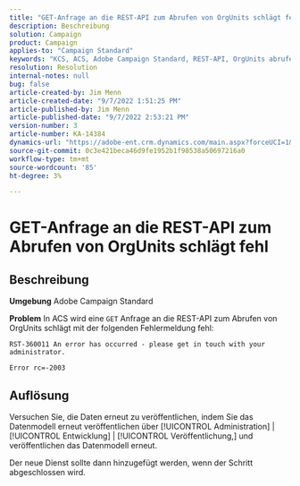 ```yaml
---
title: "GET-Anfrage an die REST-API zum Abrufen von OrgUnits schlägt fehl"
description: Beschreibung
solution: Campaign
product: Campaign
applies-to: "Campaign Standard"
keywords: "KCS, ACS, Adobe Campaign Standard, REST-API, OrgUnits abrufen, fehlschlagen, erneut veröffentlichen, Datenmodell"
resolution: Resolution
internal-notes: null
bug: false
article-created-by: Jim Menn
article-created-date: "9/7/2022 1:51:25 PM"
article-published-by: Jim Menn
article-published-date: "9/7/2022 2:53:21 PM"
version-number: 3
article-number: KA-14384
dynamics-url: "https://adobe-ent.crm.dynamics.com/main.aspx?forceUCI=1&pagetype=entityrecord&etn=knowledgearticle&id=f6147927-b42e-ed11-9db1-0022480866ad"
source-git-commit: 0c3e421beca46d9fe1952b1f98538a50697216a0
workflow-type: tm+mt
source-wordcount: '85'
ht-degree: 3%

---
```


# GET-Anfrage an die REST-API zum Abrufen von OrgUnits schlägt fehl

## Beschreibung


<b>Umgebung</b>
Adobe Campaign Standard

<b>Problem</b>
In ACS wird eine `GET` Anfrage an die REST-API zum Abrufen von OrgUnits schlägt mit der folgenden Fehlermeldung fehl:


```
RST-360011 An error has occurred - please get in touch with your administrator.

Error rc=-2003
```



## Auflösung


Versuchen Sie, die Daten erneut zu veröffentlichen, indem Sie das Datenmodell erneut veröffentlichen über [!UICONTROL Administration] | [!UICONTROL Entwicklung] | [!UICONTROL Veröffentlichung,] und veröffentlichen das Datenmodell erneut.

Der neue Dienst sollte dann hinzugefügt werden, wenn der Schritt abgeschlossen wird.
